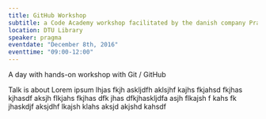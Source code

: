 ```yaml
---
title: GitHub Workshop
subtitle: a Code Academy workshop facilitated by the danish company Pragma
location: DTU Library
speaker: pragma
eventdate: "December 8th, 2016"
eventtime: "09:00-12:00"
---
```


A day with hands-on workshop with Git / GitHub

Talk is about Lorem ipsum lhjas fkjh askljdfh aklsjhf kajhs fkjahsd fkjhas kjhasdf
aksjh flkjahs fkjhas dfk jhas dfkjhaskljdfa
asjh flkajsh f kahs fk jhaskdjf
aksjdhf lkajsh klahs
aksjd akjshd kahsdf
